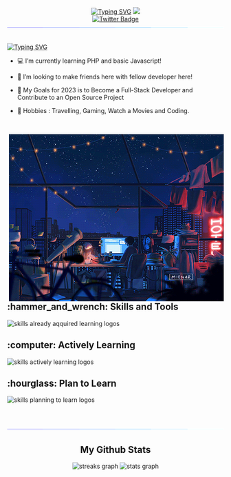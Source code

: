 <div id="header" align="center">
<a href="https://git.io/typing-svg"><img src="https://readme-typing-svg.demolab.com?font=Poppins&size=40&duration=2800&pause=2000&color=FAFAFA&center=true&vCenter=true&width=1080&height=100&lines=Hello%2C+Welcome+to+my+Github+Profile!" alt="Typing SVG" /></a>
  <img src="https://media.giphy.com/media/M9gbBd9nbDrOTu1Mqx/giphy.gif" width="100"/>
  <div id="badges">
  <a href="https://twitter.com/yogialfin23">
    <img src="https://img.shields.io/badge/Twitter-blue?style=for-the-badge&logo=twitter&logoColor=white" alt="Twitter Badge"/>
  </a>
</div>
<img  src="assets/borderseperator.gif">
</div>

</br>

<div>

<a href="https://git.io/typing-svg"><img src="https://readme-typing-svg.demolab.com?font=Poppins&size=24&duration=2800&pause=2000&color=FAFAFA&vCenter=true&width=900&lines=My+name+is+Yogie+Alfin%2C+i'm+a++Junior+Web+Developer+from+Indonesia." alt="Typing SVG" /></a>

* :computer: I’m currently learning PHP and basic Javascript! <br>

* :paw_prints: I’m looking to make friends here with fellow developer here! <br>

* :dart: My Goals for 2023 is to Become a Full-Stack Developer and Contribute to an Open Source Project <br>

* :city_sunset: Hobbies :  Travelling, Gaming, Watch a Movies and Coding. <br>

</div>
<h2></h2><br>
  <img align="right" src="assets/nightlife.gif" alt="Lofi Nightlight scene" width="500"/>
<div>
  <h2> <strong> :hammer_and_wrench: Skills and Tools </strong></h2>
  <img src="https://skillicons.dev/icons?i=bash,git,linux,html,css, bootstap" alt="skills already aqquired learning logos" width="400"> <br>
  <h2> <strong> :computer: Actively Learning </strong></h2>
  <img src="https://skillicons.dev/icons?i=js,php" alt="skills actively learning logos" width="400"> <br>
  <h2> <strong> :hourglass: Plan to Learn </strong></h2>
  <img src="https://skillicons.dev/icons?i=tailwind,react,ts,laravel,nodejs,mongodb,py" alt="skills planning to learn logos" width="400">
</div>

<br><br>
<img  src="assets/borderseperator.gif">

<div align="center">
  <h2> <strong> My Github Stats </strong></h2>
  <img src="https://github-readme-streak-stats.herokuapp.com?user=yogiealfin&theme=tokyonight" height="150" alt="streaks graph"  />
  <img src="https://github-readme-stats-git-masterrstaa-rickstaa.vercel.app/api?username=yogiealfin&show_icons=true&theme=tokyonight" height="150" alt="stats graph"  />
  
</div> <br>

